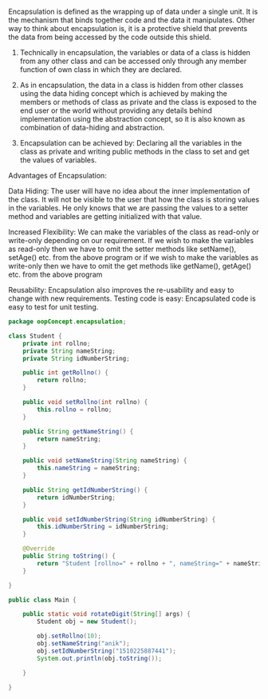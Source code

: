 Encapsulation is defined as the wrapping up of data under a single unit. 
It is the mechanism that binds together code and the data it manipulates.
Other way to think about encapsulation is, 
it is a protective shield that prevents the data from being accessed by the code outside this shield. 

1. Technically in encapsulation, the variables or data of a class is hidden from any other class 
   and can be accessed only through any member function of own class in which they are declared. 
   
2. As in encapsulation, the data in a class is hidden from other classes using the data hiding concept 
which is achieved by making the members or methods of class as private and the class is exposed to 
the end user or the world without providing any details behind implementation using 
the abstraction concept, so it is also known as combination of data-hiding and abstraction.

3. Encapsulation can be achieved by: 
Declaring all the variables in the class as private and writing public methods in the class 
to set and get the values of variables.

Advantages of Encapsulation:

Data Hiding: The user will have no idea about the inner implementation of the class. 
It will not be visible to the user that how the class is storing values in the variables. 
He only knows that we are passing the values to a setter method and variables are getting 
initialized with that value.

Increased Flexibility: We can make the variables of the class as read-only or write-only depending on our requirement. If we wish to make the variables as read-only then we have to omit the setter methods like setName(), setAge() etc. from the above program or if we wish to make the variables as write-only then we have to omit the get methods like getName(), getAge() etc. from the above program

Reusability: Encapsulation also improves the re-usability and easy to change with new requirements.
    Testing code is easy: Encapsulated code is easy to test for unit testing.
    
    
```.java
package oopConcept.encapsulation;

class Student {
	private int rollno;
	private String nameString;
	private String idNumberString;

	public int getRollno() {
		return rollno;
	}

	public void setRollno(int rollno) {
		this.rollno = rollno;
	}

	public String getNameString() {
		return nameString;
	}

	public void setNameString(String nameString) {
		this.nameString = nameString;
	}

	public String getIdNumberString() {
		return idNumberString;
	}

	public void setIdNumberString(String idNumberString) {
		this.idNumberString = idNumberString;
	}

	@Override
	public String toString() {
		return "Student [rollno=" + rollno + ", nameString=" + nameString + ", idNumberString=" + idNumberString + "]";
	}

}

public class Main {

	public static void rotateDigit(String[] args) {
		Student obj = new Student();

		obj.setRollno(10);
		obj.setNameString("anik");
		obj.setIdNumberString("1510225887441");
		System.out.println(obj.toString());

	}

}
```

